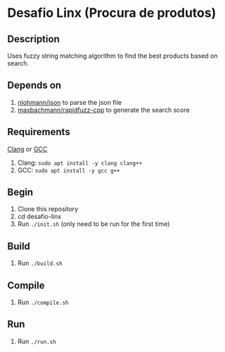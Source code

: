 # Desafio Linx (Procura de produtos) #

## Description ##
Uses fuzzy string matching algorithm to find the best products based on search.

## Depends on ##
1. [nlohmann/json](https://github.com/nlohmann/json) to parse the json file
2. [maxbachmann/rapidfuzz-cpp](https://github.com/maxbachmann/rapidfuzz-cpp) to generate the search score

## Requirements ##
[Clang](https://clang.llvm.org/) or [GCC](https://gcc.gnu.org/)
1. Clang: `sudo apt install -y clang clang++`
2. GCC: `sudo apt install -y gcc g++`

## Begin ##
1. Clone this repository
2. cd desafio-linx
2. Run `./init.sh` (only need to be run for the first time)

## Build ##
1. Run `./build.sh`

## Compile ##
1. Run `./compile.sh`

## Run ##
1. Run `./run.sh`
